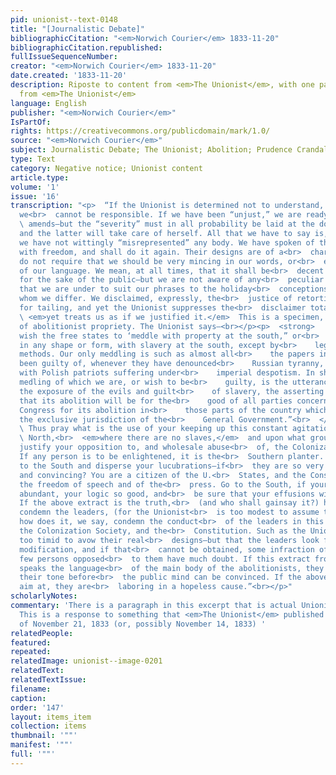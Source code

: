 ```yaml
---
pid: unionist--text-0148
title: "[Journalistic Debate]"
bibliographicCitation: "<em>Norwich Courier</em> 1833-11-20"
bibliographicCitation.republished: 
fullIssueSequenceNumber: 
creator: "<em>Norwich Courier</em> 1833-11-20"
date.created: '1833-11-20'
description: Riposte to content from <em>The Unionist</em>, with one paragraph directly
  from <em>The Unionist</em>
language: English
publisher: "<em>Norwich Courier</em>"
IsPartOf: 
rights: https://creativecommons.org/publicdomain/mark/1.0/
source: "<em>Norwich Courier</em>"
subject: Journalistic Debate; The Unionist; Abolition; Prudence Crandall
type: Text
category: Negative notice; Unionist content
article.type: 
volume: '1'
issue: '16'
transcription: "<p>  “If the Unionist is determined not to understand, but to misconceive,
  we<br>  cannot be responsible. If we have been “unjust,” we are ready to make<br>
  \ amends—but the “severity” must in all probability be laid at the door of<br>  truth,
  and the latter will take care of herself. All that we have to say is,<br>  that
  we have not wittingly “misrepresented” any body. We have spoken of the<br>  abolitionists
  with freedom, and shall do it again. Their designs are of a<br>  character that
  do not require that we should be very mincing in our words, or<br>  exceeding choice
  of our language. We mean, at all times, that it shall be<br>  decent and respectful,
  for the sake of the public—but we are not aware of any<br>  peculiar obligation
  that we are under to suit our phrases to the holiday<br>  conceptions of those from
  whom we differ. We disclaimed, expressly, the<br>  justice of retorting railing
  for tailing, and yet the Unionist suppresses the<br>  disclaimer totally, and<br>
  \ <em>yet treats us as if we justified it.</em>  This is a specimen, we presume,
  of abolitionist propriety. The Unionist says—<br></p><p>  <strong>    “We do not
  wish the free states to ‘meddle with property at the south,” or<br>    to interfere
  in any shape or form, with slavery at the south, except by<br>    legal and constitutional
  methods. Our only meddling is such as almost all<br>    the papers in the land have
  been guilty of, whenever they have denounced<br>    Russian tyranny, or sympathized
  with Polish patriots suffering under<br>    imperial despotism. In short the only
  medling of which we are, or wish to be<br>    guilty, is the utterance of the truth,
  the exposure of the evils and guilt<br>    of slavery, the asserting and proving
  that its abolition will be for the<br>    good of all parties concerned, the petitioning
  Congress for its abolition in<br>    those parts of the country which are under
  the exclusive jurisdiction of the<br>    General Government.”<br>  </strong></p><p>
  \ Thus pray what is the use of your keeping up this constant agitation at the<br>
  \ North,<br>  <em>where there are no slaves,</em>  and upon what grounds do you
  justify your opposition to, and wholesale abuse<br>  of, the Colonization Society.
  If any person is to be enlightened, it is the<br>  Southern planter. Why not go
  to the South and disperse your lucubrations—if<br>  they are so very cogent, wise,
  and convincing? You are a citizen of the U.<br>  States, and the Constitution guaranties
  the freedom of speech and of the<br>  press. Go to the South, if your zeal is so
  abundant, your logic so good, and<br>  be sure that your effusions will be read.
  If the above extract is the truth,<br>  (and who shall gainsay it?) how does it
  condemn the leaders, (for the Unionist<br>  is too modest to assume that title,)
  how does it, we say, condemn the conduct<br>  of the leaders in this “crusade” against
  the Colonization Society, and the<br>  Constitution. Such as the Unionist may be
  too timid to avow their real<br>  designs—but that the leaders look forward to some
  modification, and if that<br>  cannot be obtained, some infraction of the Constitution,
  few persons opposed<br>  to them have much doubt. If this extract from the Unionist
  speaks the language<br>  of the main body of the abolitionists, they must moderate
  their tone before<br>  the public mind can be convinced. If the above is all they
  aim at, they are<br>  laboring in a hopeless cause.”<br></p>"
scholarlyNotes: 
commentary: 'There is a paragraph in this excerpt that is actual Unionist content.
  This is a response to something that <em>The Unionist</em> published in the issue
  of November 21, 1833 (or, possibly November 14, 1833) '
relatedPeople: 
featured: 
repeated: 
relatedImage: unionist--image-0201
relatedText: 
relatedTextIssue: 
filename: 
caption: 
order: '147'
layout: items_item
collection: items
thumbnail: '""'
manifest: '""'
full: '""'
---
```


